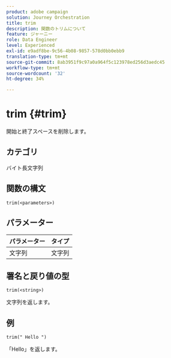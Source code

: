 ```yaml
---
product: adobe campaign
solution: Journey Orchestration
title: trim
description: 関数のトリムについて
feature: ジャーニー
role: Data Engineer
level: Experienced
exl-id: e9adf8be-9c56-4b08-9857-578d0bb0ebb9
translation-type: tm+mt
source-git-commit: 8ab3951f9c97a0a964f5c123978ed256d3aedc45
workflow-type: tm+mt
source-wordcount: '32'
ht-degree: 34%

---
```


# trim {#trim}

開始と終了スペースを削除します。

## カテゴリ

 バイト長文字列

## 関数の構文

`trim(<parameters>)`

## パラメーター

| パラメーター | タイプ |
|-----------|------------------|
| 文字列 | 文字列 |

## 署名と戻り値の型

`trim(<string>)`

文字列を返します。

## 例

`trim(" Hello ")`

「Hello」を返します。
